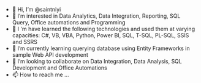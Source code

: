 - 👋 Hi, I’m @saintniyi
- 👀 I’m interested in Data Analytics, Data Integration, Reporting, SQL Query, Office automations and Programming
- 👀 I 'm have learned the following technologies and used them at varying capacities: C#, VB, VBA, Python, Power BI, SQL, T-SQL, PL-SQL, SSIS and SSRS
- 🌱 I’m currently learning querying database using Entity Frameworks in sample Web API development
- 💞️ I’m looking to collaborate on Data Integration, Data Analysis, SQL Development and Office Automations
- 📫 How to reach me ...

<!---
saintniyi/saintniyi is a ✨ special ✨ repository because its `README.md` (this file) appears on your GitHub profile.
You can click the Preview link to take a look at your changes.
--->
